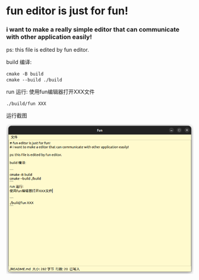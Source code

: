 # fun editor is just for fun!
### i want to make a really simple editor that can communicate with other application easily!

ps: this file is edited by fun editor.

build 编译:

```
cmake -B build
cmake --build ./build
```
run 运行:
使用fun编辑器打开XXX文件

```
./build/fun XXX
```
运行截图

![](./screenshot.png)

